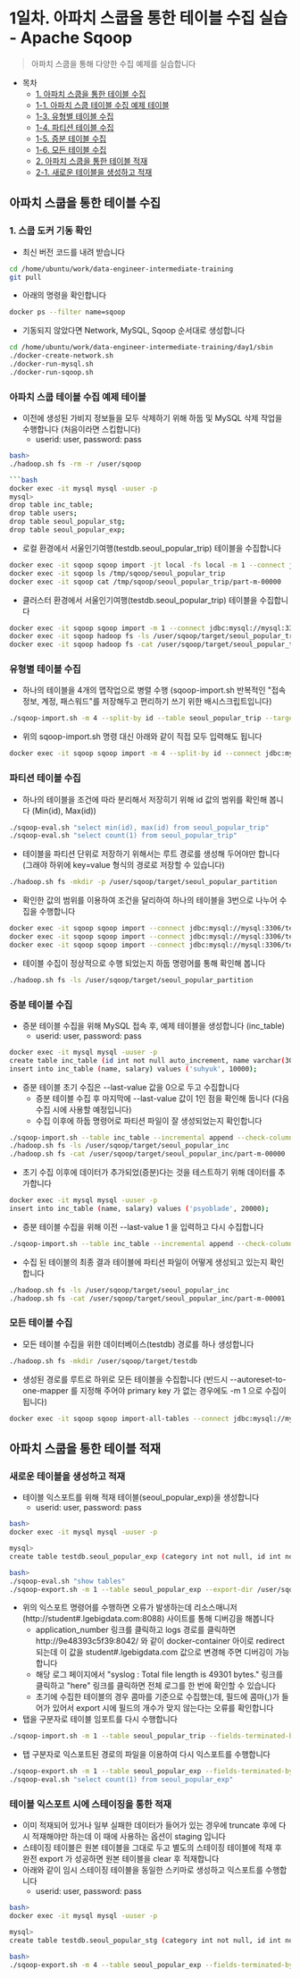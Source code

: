 # 1일차. 아파치 스쿱을 통한 테이블 수집 실습 - Apache Sqoop
> 아파치 스쿱을 통해 다양한 수집 예제를 실습합니다


- 목차
  * [1. 아파치 스쿱을 통한 테이블 수집](#아파치-스쿱을-통한-테이블-수집)
  * [1-1. 아파치 스쿱 테이블 수집 예제 테이블](#아파치-스쿱-테이블-수집-예제-테이블)
  * [1-3. 유형별 테이블 수집](#유형별-테이블-수집)
  * [1-4. 파티션 테이블 수집](#파티션-테이블-수집)
  * [1-5. 증분 테이블 수집](#증분-테이블-수집)
  * [1-6. 모든 테이블 수집](#모든-테이블-수집)
  * [2. 아파치 스쿱을 통한 테이블 적재](#아파치-스쿱을-통한-테이블-적재)
  * [2-1. 새로운 테이블을 생성하고 적재](#새로운-테이블을-생성하고-적재)


## 아파치 스쿱을 통한 테이블 수집

### 1. 스쿱 도커 기동 확인
* 최신 버전 코드를 내려 받습니다
```bash
cd /home/ubuntu/work/data-engineer-intermediate-training
git pull
```
* 아래의 명령을 확인합니다
```bash
docker ps --filter name=sqoop
```
* 기동되지 않았다면 Network, MySQL, Sqoop 순서대로 생성합니다
```bash
cd /home/ubuntu/work/data-engineer-intermediate-training/day1/sbin
./docker-create-network.sh
./docker-run-mysql.sh
./docker-run-sqoop.sh
```

### 아파치 스쿱 테이블 수집 예제 테이블
* 이전에 생성된 가비지 정보들을 모두 삭제하기 위해 하둡 및 MySQL 삭제 작업을 수행합니다 (처음이라면 스킵합니다)
  * userid: user, password: pass
```bash
bash>
./hadoop.sh fs -rm -r /user/sqoop

```bash
docker exec -it mysql mysql -uuser -p
mysql>
drop table inc_table;
drop table users;
drop table seoul_popular_stg;
drop table seoul_popular_exp;
```
* 로컬 환경에서 서울인기여행(testdb.seoul\_popular\_trip) 테이블을 수집합니다
```bash
docker exec -it sqoop sqoop import -jt local -fs local -m 1 --connect jdbc:mysql://mysql:3306/testdb --username user --password pass --table seoul_popular_trip --target-dir /tmp/sqoop/seoul_popular_trip
docker exec -it sqoop ls /tmp/sqoop/seoul_popular_trip
docker exec -it sqoop cat /tmp/sqoop/seoul_popular_trip/part-m-00000
```
* 클러스터 환경에서 서울인기여행(testdb.seoul\_popular\_trip) 테이블을 수집합니다
```bash
docker exec -it sqoop sqoop import -m 1 --connect jdbc:mysql://mysql:3306/testdb --username user --password pass --table seoul_popular_trip --target-dir /user/sqoop/target/seoul_popular_trip
docker exec -it sqoop hadoop fs -ls /user/sqoop/target/seoul_popular_trip
docker exec -it sqoop hadoop fs -cat /user/sqoop/target/seoul_popular_trip/part-m-00000
```


### 유형별 테이블 수집 
* 하나의 테이블을 4개의 맵작업으로 병렬 수행 (sqoop-import.sh 반복적인 "접속정보, 계정, 패스워드"를 저장해두고 편리하기 쓰기 위한 배시스크립트입니다)
```bash
./sqoop-import.sh -m 4 --split-by id --table seoul_popular_trip --target-dir /user/sqoop/target/seoul_popular_trip_v1 --fields-terminated-by '\t'
```
* 위의 sqoop-import.sh 명령 대신 아래와 같이 직접 모두 입력해도 됩니다
```bash
docker exec -it sqoop sqoop import -m 4 --split-by id --connect jdbc:mysql://mysql:3306/testdb --table seoul_popular_trip --target-dir /user/sqoop/target/seoul_popular_trip_v2 --fields-terminated-by '\t' --delete-target-dir --verbose --username user --password pass
```


### 파티션 테이블 수집
* 하나의 테이블을 조건에 따라 분리해서 저장히기 위해 id 값의 범위를 확인해 봅니다 (Min(id), Max(id))
```bash
./sqoop-eval.sh "select min(id), max(id) from seoul_popular_trip"
./sqoop-eval.sh "select count(1) from seoul_popular_trip"
```
* 테이블을 파티션 단위로 저장하기 위해서는 루트 경로를 생성해 두어야만 합니다 (그래야 하위에 key=value 형식의 경로로 저장할 수 있습니다)
```bash
./hadoop.sh fs -mkdir -p /user/sqoop/target/seoul_popular_partition
```
* 확인한 값의 범위를 이용하여 조건을 달리하여 하나의 테이블을 3번으로 나누어 수집을 수행합니다
```bash
docker exec -it sqoop sqoop import --connect jdbc:mysql://mysql:3306/testdb --username user --password pass --delete-target-dir -m 1 --table seoul_popular_trip --where "id < 10000" --target-dir /user/sqoop/target/seoul_popular_partition/part=0
docker exec -it sqoop sqoop import --connect jdbc:mysql://mysql:3306/testdb --username user --password pass --delete-target-dir -m 1 --table seoul_popular_trip --where "id > 10001 and id < 20000" --target-dir /user/sqoop/target/seoul_popular_partition/part=10000
docker exec -it sqoop sqoop import --connect jdbc:mysql://mysql:3306/testdb --username user --password pass --delete-target-dir -m 1 --table seoul_popular_trip --where "id > 20001" --target-dir /user/sqoop/target/seoul_popular_partition/part=20000
```
* 테이블 수집이 정상적으로 수행 되었는지 하둡 명령어를 통해 확인해 봅니다
```bash
./hadoop.sh fs -ls /user/sqoop/target/seoul_popular_partition
```


### 증분 테이블 수집
* 증분 테이블 수집을 위해 MySQL 접속 후, 예제 테이블을 생성합니다 (inc\_table)
  * userid: user, password: pass
```bash
docker exec -it mysql mysql -uuser -p
create table inc_table (id int not null auto_increment, name varchar(30), salary int, primary key (id));
insert into inc_table (name, salary) values ('suhyuk', 10000);
```
* 증분 테이블 초기 수집은 --last-value 값을 0으로 두고 수집합니다
  * 증분 테이블 수집 후 마지막에 --last-value 값이 1인 점을 확인해 둡니다 (다음 수집 시에 사용할 예정입니다)
  * 수집 이후에 하둡 명령어로 파티션 파일이 잘 생성되었는지 확인합니다
```bash
./sqoop-import.sh --table inc_table --incremental append --check-column id --last-value 0 --target-dir /user/sqoop/target/seoul_popular_inc
./hadoop.sh fs -ls /user/sqoop/target/seoul_popular_inc
./hadoop.sh fs -cat /user/sqoop/target/seoul_popular_inc/part-m-00000
```
* 초기 수집 이후에 데이터가 추가되었(증분)다는 것을 테스트하기 위해 데이터를 추가합니다
```bash
docker exec -it mysql mysql -uuser -p
insert into inc_table (name, salary) values ('psyoblade', 20000);
```
* 증분 테이블 수집을 위해 이전 --last-value 1 을 입력하고 다시 수집합니다
```bash
./sqoop-import.sh --table inc_table --incremental append --check-column id --last-value 1 --target-dir /user/sqoop/target/seoul_popular_inc
```
* 수집 된 테이블의 최종 결과 테이블에 파티션 파일이 어떻게 생성되고 있는지 확인합니다
```bash
./hadoop.sh fs -ls /user/sqoop/target/seoul_popular_inc
./hadoop.sh fs -cat /user/sqoop/target/seoul_popular_inc/part-m-00001
```


### 모든 테이블 수집
* 모든 테이블 수집을 위한 데이터베이스(testdb) 경로를 하나 생성합니다
```bash
./hadoop.sh fs -mkdir /user/sqoop/target/testdb
```
* 생성된 경로를 루트로 하위로 모든 테이블을 수집합니다 (반드시 --autoreset-to-one-mapper 를 지정해 주어야 primary key 가 없는 경우에도 -m 1 으로 수집이 됩니다)
```bash
docker exec -it sqoop sqoop import-all-tables --connect jdbc:mysql://mysql:3306/testdb --autoreset-to-one-mapper --warehouse-dir /user/sqoop/target/testdb --username user --password pass
```


## 아파치 스쿱을 통한 테이블 적재

### 새로운 테이블을 생성하고 적재
* 테이블 익스포트를 위해 적재 테이블(seoul\_popular\_exp)을 생성합니다
  * userid: user, password: pass
```bash
bash>
docker exec -it mysql mysql -uuser -p

mysql>
create table testdb.seoul_popular_exp (category int not null, id int not null, name varchar(100), address varchar(100), naddress varchar(100), tel varchar(20), tag varchar(500)) character set utf8 collate utf8_general_ci;

bash>
./sqoop-eval.sh "show tables"
./sqoop-export.sh -m 1 --table seoul_popular_exp --export-dir /user/sqoop/target/seoul_popular_trip
```
* 위의 익스포트 명령어를 수행하면 오류가 발생하는데 리소스매니저(http://student#.lgebigdata.com:8088) 사이트를 통해 디버깅을 해봅니다
  * application\_number 링크를 클릭하고 logs 경로를 클릭하면 http://9e48393c5f39:8042/ 와 같이 docker-container 아이로 redirect 되는데 이 값을 student#.lgebigdata.com 값으로 변경해 주면 디버깅이 가능합니다
  * 해당 로그 페이지에서 "syslog : Total file length is 49301 bytes." 링크를 클릭하고 "here" 링크를 클릭하면 전체 로그를 한 번에 확인할 수 있습니다
  * 초기에 수집한 테이블의 경우 콤마를 기준으로 수집했는데, 필드에 콤마(,)가 들어가 있어서 export 시에 필드의 개수가 맞지 않는다는 오류를 확인합니다
* 탭을 구분자로 테이블 임포트를 다시 수행합니다
```bash
./sqoop-import.sh -m 1 --table seoul_popular_trip --fields-terminated-by '\t' --delete-target-dir --target-dir /user/sqoop/target/seoul_popular_exp
```
* 탭 구분자로 익스포트된 경로의 파일을 이용하여 다시 익스포트를 수행합니다
```bash
./sqoop-export.sh -m 1 --table seoul_popular_exp --fields-terminated-by '\t' --export-dir /user/sqoop/target/seoul_popular_exp
./sqoop-eval.sh "select count(1) from seoul_popular_exp"
```


### 테이블 익스포트 시에 스테이징을 통한 적재
* 이미 적재되어 있거나 일부 실패한 데이터가 들어가 있는 경우에 truncate 후에 다시 적재해야만 하는데 이 때에 사용하는 옵션이 staging 입니다
* 스테이징 테이블은 원본 테이블을 그대로 두고 별도의 스테이징 테이블에 적재 후 완전 export 가 성공하면 원본 테이블을 clear 후 적재합니다
* 아래와 같이 임시 스테이징 테이블을 동일한 스키마로 생성하고 익스포트를 수행합니다
  * userid: user, password: pass
```bash
bash>
docker exec -it mysql mysql -uuser -p

mysql>
create table testdb.seoul_popular_stg (category int not null, id int not null, name varchar(100), address varchar(100), naddress varchar(100), tel varchar(20), tag varchar(500)) character set utf8 collate utf8_general_ci;

bash>
./sqoop-export.sh -m 4 --table seoul_popular_exp --fields-terminated-by '\t' --staging-table seoul_popular_stg --clear-staging-table --export-dir /user/sqoop/target/seoul_popular_exp
```

